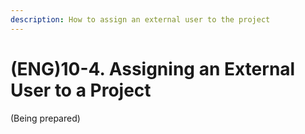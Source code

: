 ```yaml
---
description: How to assign an external user to the project
---
```


# \(ENG\)10-4. Assigning an External User to a Project

\(Being prepared\)  


